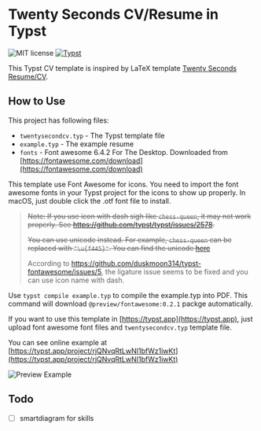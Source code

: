 # Twenty Seconds CV/Resume in Typst

![MIT license](https://img.shields.io/github/license/tomowang/typst-twentysecondcv)
[![Typst](https://img.shields.io/badge/Made_with-Typst-blue)](https://typst.app/)

This Typst CV template is inspired by LaTeX template
[Twenty Seconds Resume/CV](https://www.latextemplates.com/template/twenty-seconds-resumecv).

## How to Use

This project has following files:

- `twentysecondcv.typ` - The Typst template file
- `example.typ` - The example resume
- `fonts` - Font awesome 6.4.2 For The Desktop. Downloaded from [https://fontawesome.com/download](https://fontawesome.com/download)

This template use Font Awesome for icons. You need to import the font awesome fonts
in your Typst project for the icons to show up properly. In macOS, just double
click the .otf font file to install.

> ~~Note: If you use icon with dash sigh like `chess-queen`, it may not work properly.
> See https://github.com/typst/typst/issues/2578.~~
>
> ~~You can use unicode instead. For example, `chess-queen` can be replaced with `"\u{f445}"`.
> You can find the unicode [here](https://github.com/typst/packages/blob/main/packages/preview/fontawesome/0.2.1/lib-gen.typ)~~
>
> According to https://github.com/duskmoon314/typst-fontawesome/issues/5,
> the ligature issue seems to be fixed and you can use icon name with dash.

Use `typst compile example.typ` to compile the example.typ into PDF.
This command will download `@preview/fontawesome:0.2.1` packge automatically.

If you want to use this template in [https://typst.app](https://typst.app),
just upload font awesome font files and `twentysecondcv.typ` template file.

You can see online example at [https://typst.app/project/rjQNvqRtLwNI1bfWz1iwKt](https://typst.app/project/rjQNvqRtLwNI1bfWz1iwKt)

![Preview Example](example.png)

## Todo

- [ ] smartdiagram for skills
